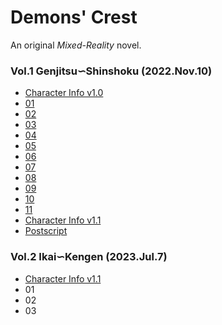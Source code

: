 # Demons' Crest

An original *Mixed-Reality* novel.

### Vol.1 Genjitsu∽Shinshoku (2022.Nov.10)

- [Character Info v1.0](vol1/chara-info-v1.0.md)
- [01](vol1/01-01.md)
- [02](vol1/01-02.md)
- [03](vol1/01-03.md)
- [04](vol1/01-04.md)
- [05](vol1/01-05.md)
- [06](vol1/01-06.md)
- [07](vol1/01-07.md)
- [08](vol1/01-08.md)
- [09](vol1/01-09.md)
- [10](vol1/01-10.md)
- [11](vol1/01-11.md)
- [Character Info v1.1](vol1/chara-info-v1.1.md)
- [Postscript](vol1/postscript.md)

### Vol.2 Ikai∽Kengen (2023.Jul.7)

- [Character Info v1.1](vol1/chara-info-v1.1.md)
- 01
- 02
- 03
